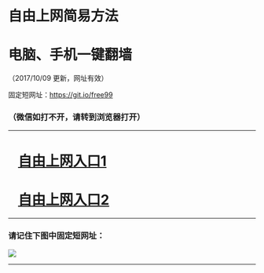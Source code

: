 ﻿# 自由上网简易方法

# 电脑、手机一键翻墙

（2017/10/09 更新，网址有效）

固定短网址：https://git.io/free99

### （微信如打不开，请转到浏览器打开）


***





# &nbsp;&nbsp; <a href="http://ft1640311492.fwq-tz-1001.info/fwqtz01.html?t=100900125777 " target="_blank">自由上网入口1</a>
# &nbsp;&nbsp; <a href="http://ft1038811328.fwq-tz-1002.info/fwqtz02.html?t=100900117847 " target="_blank">自由上网入口2</a>
***

### 请记住下图中固定短网址：

<img src="https://s3-us-west-2.amazonaws.com/fwq-1001/yjfq-20170905okok.png" /> 


***

